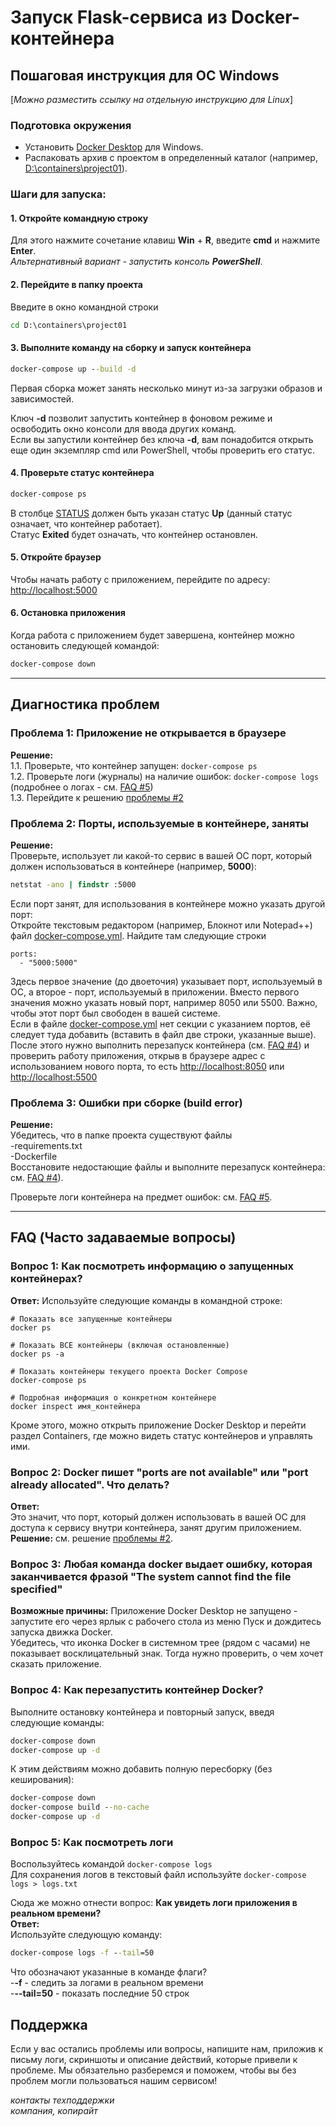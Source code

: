 # Запуск Flask-сервиса из Docker-контейнера
## Пошаговая инструкция для ОС Windows
[*Можно разместить ссылку на отдельную инструкцию для Linux*]

### Подготовка окружения
- Установить [Docker Desktop](https://www.docker.com/products/docker-desktop/) для Windows.  
- Распаковать архив с проектом в определенный каталог (например, <ins>D:\containers\project01</ins>).   
### Шаги для запуска:
#### 1. Откройте командную строку ####  
Для этого нажмите сочетание клавиш **Win** + **R**, введите **cmd** и нажмите **Enter**.  
*Альтернативный вариант - запустить консоль **PowerShell***.

#### 2. Перейдите в папку проекта ####
Введите в окно командной строки
```cmd
cd D:\containers\project01
```
#### 3. Выполните команду на сборку и запуск контейнера ####  
```cmd
docker-compose up --build -d
```
Первая сборка может занять несколько минут из-за загрузки образов и зависимостей.  

Ключ **-d** позволит запустить контейнер в фоновом режиме и освободить окно консоли для ввода других команд.  
Если вы запустили контейнер без ключа **-d**, вам понадобится открыть еще один экземпляр cmd или PowerShell, чтобы проверить его статус.  

#### 4. Проверьте статус контейнера ####  
```cmd
docker-compose ps
```
В столбце <ins>STATUS</ins> должен быть указан статус **Up** (данный статус означает, что контейнер работает).  
Статус **Exited** будет означать, что контейнер остановлен.

#### 5. Откройте браузер ####  
Чтобы начать работу с приложением, перейдите по адресу: <http://localhost:5000>  

#### 6. Остановка приложения ####  
Когда работа с приложением будет завершена, контейнер можно остановить следующей командой:  
```cmd
docker-compose down
```

-------  

## Диагностика проблем ##
### Проблема 1: Приложение не открывается в браузере ###  
**Решение:**  
1.1. Проверьте, что контейнер запущен: ```docker-compose ps```  
1.2. Проверьте логи (журналы) на наличие ошибок: ```docker-compose logs``` (подробнее о логах - см. [FAQ #5](#вопрос-5-как-посмотреть-логи))  
1.3. Перейдите к решению [проблемы #2](#проблема-2-порты-используемые-в-контейнере-заняты)  

### Проблема 2: Порты, используемые в контейнере, заняты ###
**Решение:**  
Проверьте, использует ли какой-то сервис в вашей ОС порт, который должен использоваться в контейнере (например, **5000**):  
```cmd
netstat -ano | findstr :5000
```

Если порт занят, для использования в контейнере можно указать другой порт:  
Откройте текстовым редактором (например, Блокнот или Notepad++) файл <ins>docker-compose.yml</ins>. Найдите там следующие строки
```
ports:
  - "5000:5000" 
```  
Здесь первое значение (до двоеточия) указывает порт, используемый в ОС, а второе - порт, используемый в приложении. Вместо первого значения можно указать новый порт, например 8050 или 5500. Важно, чтобы этот порт был свободен в вашей системе.  
Если в файле <ins>docker-compose.yml</ins> нет секции с указанием портов, её следует туда добавить (вставить в файл две строки, указанные выше).  
После этого нужно выполнить перезапуск контейнера (см. [FAQ #4](#вопрос-4-как-перезапустить-контейнер-docker)) и проверить работу приложения, открыв в браузере адрес с использованием нового порта, то есть <http://localhost:8050> или <http://localhost:5500>  

### Проблема 3: Ошибки при сборке (build error) ###
**Решение:**  
Убедитесь, что в папке проекта существуют файлы  
-requirements.txt  
-Dockerfile  
Восстановите недостающие файлы и выполните перезапуск контейнера: см. [FAQ #4](#вопрос-4-как-перезапустить-контейнер-docker)).  

Проверьте логи контейнера на предмет ошибок: см. [FAQ #5](#вопрос-5-как-посмотреть-логи).  

------

## FAQ (Часто задаваемые вопросы) ##
### Вопрос 1: Как посмотреть информацию о запущенных контейнерах? ###  
**Ответ:** Используйте следующие команды в командной строке:  
```
# Показать все запущенные контейнеры
docker ps

# Показать ВСЕ контейнеры (включая остановленные)
docker ps -a

# Показать контейнеры текущего проекта Docker Compose
docker-compose ps

# Подробная информация о конкретном контейнере
docker inspect имя_контейнера
```  
Кроме этого, можно открыть приложение Docker Desktop и перейти раздел Containers, где можно видеть статус контейнеров и управлять ими.  

### Вопрос 2: Docker пишет "ports are not available" или "port already allocated". Что делать? ###  
**Ответ:**  
Это значит, что порт, который должен использовать в вашей ОС для доступа к сервису внутри контейнера, занят другим приложением.  
**Решение:** см. решение [проблемы #2](#проблема-2-порты-используемые-в-контейнере-заняты).  

### Вопрос 3: Любая команда docker выдает ошибку, которая заканчивается фразой "The system cannot find the file specified" ###   
**Возможные причины:**
Приложение Docker Desktop не запущено - запустите его через ярлык с рабочего стола из меню Пуск и дождитесь запуска движка Docker.  
Убедитесь, что иконка Docker в системном трее (рядом с часами) не показывает восклицательный знак. Тогда нужно проверить, о чем хочет сказать приложение.  

### Вопрос 4: Как перезапустить контейнер Docker? ###
Выполните остановку контейнера и повторный запуск, введя следующие команды:  
```cmd
docker-compose down
docker-compose up -d
```

К этим действиям можно добавить полную пересборку (без кеширования):  
```cmd
docker-compose down
docker-compose build --no-cache
docker-compose up -d
```

### Вопрос 5: Как посмотреть логи ###
Воспользуйтесь командой ```docker-compose logs```  
Для сохранения логов в текстовый файл используйте ```docker-compose logs > logs.txt```  

Сюда же можно отнести вопрос: **Как увидеть логи приложения в реальном времени?**  
**Ответ:**  
Используйте следующую команду:
```cmd
docker-compose logs -f --tail=50
``` 
Что обозначают указанные в команде флаги?  
-**-f** - следить за логами в реальном времени  
-**--tail=50** - показать последние 50 строк  

## Поддержка ##
Если у вас остались проблемы или вопросы, напишите нам, приложив к письму логи, скриншоты и описание действий, которые привели к проблеме. 
Мы обязательно разберемся и поможем, чтобы вы без проблем могли пользоваться нашим сервисом!


*контакты техподдержки*  
*компания, копирайт*  
